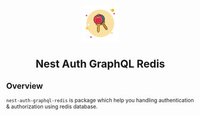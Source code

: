 <p align="center">
  <a target="blank"><img src="src/assets/logo.jpg" alt="Package Logo" /></a>
   <h1 align="center">Nest Auth GraphQL Redis</h1>
</p>

## Overview

`nest-auth-graphql-redis` is package which help you handling authentication & authorization using redis database.
